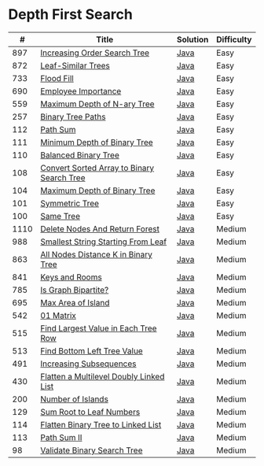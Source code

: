 Depth First Search
========

| # | Title | Solution | Difficulty |
|---| ----- | -------- | ---------- |
|897|[Increasing Order Search Tree](https://leetcode.com/problems/increasing-order-search-tree/)|[Java](src/easy/IncreasingOrderSearchTree.java)|Easy|
|872|[Leaf-Similar Trees](https://leetcode.com/problems/leaf-similar-trees/)|[Java](src/easy/LeafSimilarTrees.java)|Easy|
|733|[Flood Fill](https://leetcode.com/problems/flood-fill/)|[Java](src/easy/FloodFill.java)|Easy|
|690|[Employee Importance](https://leetcode.com/problems/employee-importance/)|[Java](src/easy/EmployeeImportance.java)|Easy|
|559|[Maximum Depth of N-ary Tree](https://leetcode.com/problems/maximum-depth-of-n-ary-tree/)|[Java](src/easy/MaximumDepthOfNAryTree.java)|Easy|
|257|[Binary Tree Paths](https://leetcode.com/problems/binary-tree-paths/)|[Java](src/easy/BinaryTreePaths.java)|Easy|
|112|[Path Sum](https://leetcode.com/problems/path-sum/)|[Java](src/easy/PathSum.java)|Easy|
|111|[Minimum Depth of Binary Tree](https://leetcode.com/problems/minimum-depth-of-binary-tree/)|[Java](src/easy/MinimumDepthOfBinaryTree.java)|Easy|
|110|[Balanced Binary Tree](https://leetcode.com/problems/balanced-binary-tree/)|[Java](src/easy/BalancedBinaryTree.java)|Easy|
|108|[Convert Sorted Array to Binary Search Tree](https://leetcode.com/problems/convert-sorted-array-to-binary-search-tree/)|[Java](src/easy/ConvertSortedArrayToBinarySearchTree.java)|Easy|
|104|[Maximum Depth of Binary Tree](https://leetcode.com/problems/maximum-depth-of-binary-tree/)|[Java](src/easy/MaximumDepthOfBinaryTree.java)|Easy|
|101|[Symmetric Tree](https://leetcode.com/problems/symmetric-tree/)|[Java](src/easy/SymmetricTree.java)|Easy|
|100|[Same Tree](https://leetcode.com/problems/same-tree/)|[Java](src/easy/SameTree.java)|Easy|
|1110|[Delete Nodes And Return Forest](https://leetcode.com/problems/delete-nodes-and-return-forest/)|[Java](src/medium/DeleteNodesAndReturnForest.java)|Medium|
|988|[Smallest String Starting From Leaf](https://leetcode.com/problems/smallest-string-starting-from-leaf/)|[Java](src/medium/SmallestStringStartingFromLeaf.java)|Medium|
|863|[All Nodes Distance K in Binary Tree](https://leetcode.com/problems/all-nodes-distance-k-in-binary-tree/)|[Java](src/medium/AllNodesDistanceKInBinaryTree.java)|Medium|
|841|[Keys and Rooms](https://leetcode.com/problems/keys-and-rooms/)|[Java](src/medium/KeysAndRooms.java)|Medium|
|785|[Is Graph Bipartite?](https://leetcode.com/problems/is-graph-bipartite/)|[Java](src/medium/IsGraphBipartite.java)|Medium|
|695|[Max Area of Island](https://leetcode.com/problems/max-area-of-island/)|[Java](src/medium/MaxAreaOfIsland.java)|Medium|
|542|[01 Matrix](https://leetcode.com/problems/01-matrix/)|[Java](src/medium/ZeroOneMatrix.java)|Medium|
|515|[Find Largest Value in Each Tree Row](https://leetcode.com/problems/find-largest-value-in-each-tree-row/)|[Java](src/medium/FindLargestValueInEachTreeRow.java)|Medium|
|513|[Find Bottom Left Tree Value](https://leetcode.com/problems/find-bottom-left-tree-value/)|[Java](src/medium/FindBottomLeftTreeValue.java)|Medium|
|491|[Increasing Subsequences](https://leetcode.com/problems/increasing-subsequences/)|[Java](src/medium/IncreasingSubsequences.java)|Medium|
|430|[Flatten a Multilevel Doubly Linked List](https://leetcode.com/problems/flatten-a-multilevel-doubly-linked-list/)|[Java](src/medium/FlattenMultilevelDoublyLinkedList.java)|Medium|
|200|[Number of Islands](https://leetcode.com/problems/number-of-islands/)|[Java](src/medium/NumberOfIslands.java)|Medium|
|129|[Sum Root to Leaf Numbers](https://leetcode.com/problems/sum-root-to-leaf-numbers/)|[Java](src/medium/SumRootToLeafNumbers.java)|Medium|
|114|[Flatten Binary Tree to Linked List](https://leetcode.com/problems/flatten-binary-tree-to-linked-list/)|[Java](src/medium/FlattenBinaryTreeToLinkedList.java)|Medium|
|113|[Path Sum II](https://leetcode.com/problems/path-sum-ii/)|[Java](src/medium/PathSumII.java)|Medium|
|98|[Validate Binary Search Tree](https://leetcode.com/problems/validate-binary-search-tree/)|[Java](src/medium/ValidateBinarySearchTree.java)|Medium|
